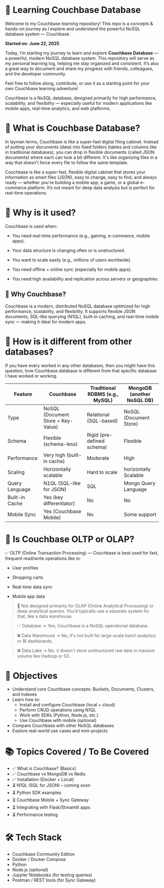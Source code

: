 # 🚀 Learning Couchbase Database
Welcome to my Couchbase learning repository! This repo is a concepts & hands-on journey as I explore and understand the powerful NoSQL database system — Couchbase.

**Started on: June 22, 2025**

Today, I’m starting my journey to learn and explore **Couchbase Database** — a powerful, modern NoSQL database system. This repository will serve as my personal learning log, helping me stay organized and consistent. It’s also a great way to document and share my progress with friends, colleagues, and the developer community.

Feel free to follow along, contribute, or use it as a starting point for your own Couchbase learning adventure!

Couchbase is a NoSQL database, designed primarily for high performance, scalability, and flexibility — especially useful for modern applications like mobile apps, real-time analytics, and web platforms.

# 📌 What is Couchbase Database?
In layman terms, Couchbase is like a super-fast digital filing cabinet. Instead of putting your documents (data) into fixed folders (tables and columns like in traditional databases), you can drop in flexible documents (called JSON documents) where each can look a bit different. It's like organizing files in a way that doesn't force every file to follow the same template.

Couchbase is like a super-fast, flexible digital cabinet that stores your information as smart files (JSON), easy to change, easy to find, and always ready — whether you're building a mobile app, a game, or a global e-commerce platform. It’s not meant for deep data analysis but is perfect for real-time operations.

# 📌 Why is it used?
Couchbase is used when:

* You need real-time performance (e.g., gaming, e-commerce, mobile apps).

* Your data structure is changing often or is unstructured.

* You want to scale easily (e.g., millions of users worldwide).

* You need offline + online sync (especially for mobile apps).

* You need high availability and replication across servers or geographies.

## 📌 Why Couchbase?

Couchbase is a modern, distributed NoSQL database optimized for high performance, scalability, and flexibility. It supports flexible JSON documents, SQL-like querying (N1QL), built-in caching, and real-time mobile sync — making it ideal for modern apps.


# 🔹 How is it different from other databases?
If you have every worked in any other databases, then you might have this question, how Couchbase database is different from that specific database I have worked or working.

|Feature|	Couchbase|	Traditional RDBMS (e.g., MySQL)	|MongoDB (another NoSQL DB)|
|--|--|--|--|
|Type	|NoSQL (Document Store + Key-Value)	|Relational (SQL-based)|	NoSQL (Document Store)|
|Schema|	Flexible (schema-less)	|Rigid (pre-defined schema)	|Flexible|
|Performance	|Very high (built-in cache)	|Moderate	|High|
|Scaling	|Horizontally scalable	|Hard to scale |horizontally	Scalable|
|Query Language	|N1QL (SQL-like for JSON)	|SQL	|Mongo Query Language
|Built-in Cache	|Yes (key differentiator)	|No	|No
|Mobile Sync	|Yes (Couchbase Mobile)	|No	|Some support


# 🔹 Is Couchbase OLTP or OLAP?
✅ OLTP (Online Transaction Processing) — Couchbase is best used for fast, frequent read/write operations like in:

* User profiles

* Shopping carts

* Real-time data sync

* Mobile app data

> 🚫 Not designed primarily for OLAP (Online Analytical Processing) or deep analytical queries. You’d typically use a separate system for that, like a data warehouse.

> ✅ Database → Yes, Couchbase is a NoSQL operational database.

> ❌ Data Warehouse → No, it's not built for large-scale batch analytics or BI dashboards.

> ❌ Data Lake → No, it doesn't store unstructured raw data in massive volume like Hadoop or S3.


# 🎯 Objectives

- Understand core Couchbase concepts: Buckets, Documents, Clusters, and Indexes
- Learn how to:
  - Install and configure Couchbase (local + cloud)
  - Perform CRUD operations using N1QL
  - Work with SDKs (Python, Node.js, etc.)
  - Use Couchbase with mobile (optional)
- Compare Couchbase with other NoSQL databases
- Explore real-world use cases and mini-projects


# 📚 Topics Covered / To Be Covered

- ✅ What is Couchbase? (Basics)
- ✅ Couchbase vs MongoDB vs Redis
- ✅ Installation (Docker + Local)
- ⏳ N1QL (SQL for JSON) – coming soon
- ⏳ Python SDK examples
- ⏳ Couchbase Mobile + Sync Gateway
- ⏳ Integrating with Flask/Streamlit apps
- ⏳ Performance testing


# 🛠️ Tech Stack

- Couchbase Community Edition
- Docker / Docker Compose
- Python
- Node.js (optional)
- Jupyter Notebooks (for testing queries)
- Postman / REST tools (for Sync Gateway)
